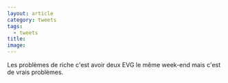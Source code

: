 ```yaml
---
layout: article
category: tweets
tags:
  - tweets
title: 
image:
---
```


Les problèmes de riche c'est avoir deux EVG le même week-end mais c'est de vrais problèmes.
